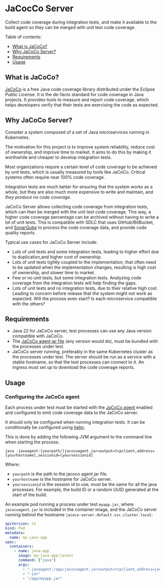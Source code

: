
# JaCocCo Server

Collect code coverage during integration tests, and make it available to the build agent so they can be merged with
unit test code coverage.

Table of contents:
- [What is JaCoCo?](#what-is-jacoco)
- [Why JaCoCo Server?](#why-jacoco-server)
- [Requirements](#requirements)
- [Usage](#usage)

## What is JaCoCo? <a name="what-is-jacoco"></a>

[JaCoCo](https://www.jacoco.org/jacoco/trunk/doc/index.html) is a free Java code coverage library distributed under the
Eclipse Public License. It is the de-facto standard for code coverage in Java projects.
It provides tools to measure and report code coverage, which helps developers verify that their tests are exercising
the code as expected.

## Why JaCoCo Server? <a name="why-jacoco-server"></a>

Consider a system composed of a set of Java microservices running in Kubernetes.

The motivation for this project is to improve system reliability, reduce cost of ownership, and improve time to
market. It aims to do this by making it worthwhile and cheaper to develop integration tests.

Most organizations require a certain level of code coverage to be achieved by unit tests, which is usually measured by
tools like JaCoCo. Critical systems often require near 100% code coverage.

Integration tests are much better for ensuring that the system works as a whole, but they are also much more expensive
to write and maintain, and _they produce no code coverage_.

JaCoCo Server allows collecting code coverage from integration tests, which can then be merged with the unit test
code coverage. This way, a higher code coverage percentage can be archived without having to write a lot of unit tests.
This is compatible with SDLC that uses GitHub/BitBucket, and [SonarQube](https://www.sonarsource.com/) to process the
code coverage data, and provide code quality reports.

Typical use cases for JaCoCo Server include:
* Lots of unit tests and some integration tests, leading to higher effort due to duplication,and higher cost of
  ownership.
* Lots of unit tests tightly coupled to the implementation, that often need to be updated when the implementation
  changes, resulting is high cost of ownership, and slower time to market.
* Few or no unit tests, but some integration tests. Analyzing code coverage from the integration tests will help
  finding the gaps.
* Lots of unit tests and no integration tests, due to their relative high cost. Leading to concern before release that
  the system might not work as expected. Will the process even start? Is each microservice compatible with the others?

## Requirements <a name="requirements"></a>

* Java 22 for JaCoCo server, test processes can use any Java version compatible with JaCoCo.
* The [JaCoCo agent jar file](https://mvnrepository.com/artifact/org.jacoco/org.jacoco.agent) (any version would do), 
  must be bundled with the processes under test.
* JaCoCo server running, preferably in the same Kubernetes cluster as the processes under test. The server
  should be run as a service with a stable hostname, so that the test processes can connect to it. An ingress must set
  up to download the code coverage reports.

## Usage <a name="usage"></a>

### Configuring the JaCoCo agent

Each process under test must be started with the [JaCoCo agent](https://www.eclemma.org/jacoco/trunk/doc/agent.html) 
enabled and configured to emit code coverage data to the JaCoCo server.

It should only be configured when running integration tests. It can be conditionally be configured using
[helm](https://helm.sh/).

This is done by adding the following JVM argument to the command line when starting the process:
```
java -javaagent:[yourpath/]jacocoagent.jar=output=tcpclient,address=[yourhostname],sessionid=[yoursessionid]
```

Where:
* `yourpath` is the path to the jacoco agent jar file.
* `yourhostname` is the hostname for JaCoCo server.
* `yoursessionid` is the session id to use, must be the same for all the java processes. For example, 
   the build ID or a random UUID generated at the start of the build.

An example pod running a process under test `myapp.jar`, where `jacocoagent.jar` is included in the container image,
and the JaCoCo server running behind the hostname `jacoco-server.default.svc.cluster.local`:
```yaml
apiVersion: v1
kind: Pod
metadata:
  name: my-java-app
spec:
  containers:
    - name: java-app
      image: my-java-app:latest
      command: ["java"]
      args:
        - "-javaagent:/app/jacocoagent.jar=output=tcpclient,address=jacoco-server.default.svc.cluster.local,sessionid=my-build-id-123"
        - "-jar"
        - "/app/myapp.jar"
```
